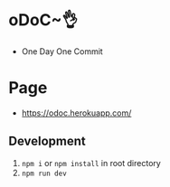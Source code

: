 <!-- @format -->

# oDoC~👌

- One Day One Commit

# Page

- https://odoc.herokuapp.com/

## Development

1. `npm i` or `npm install` in root directory
2. `npm run dev`
